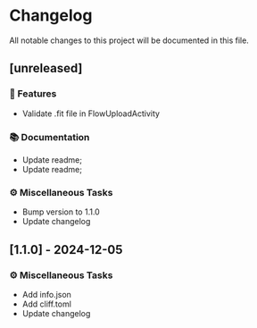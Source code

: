 # Changelog

All notable changes to this project will be documented in this file.

## [unreleased]

### 🚀 Features

- Validate .fit file in FlowUploadActivity

### 📚 Documentation

- Update readme;
- Update readme;

### ⚙️ Miscellaneous Tasks

- Bump version to 1.1.0
- Update changelog

## [1.1.0] - 2024-12-05

### ⚙️ Miscellaneous Tasks

- Add info.json
- Add cliff.toml
- Update changelog

<!-- generated by git-cliff -->
